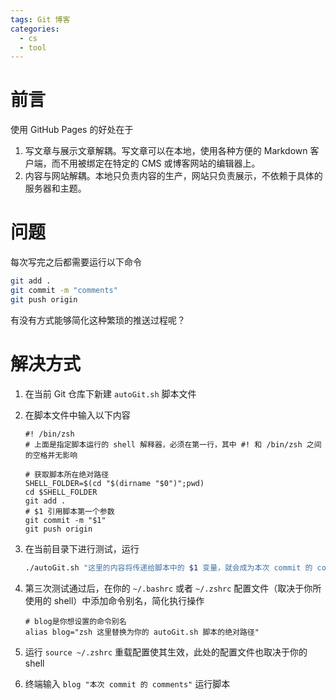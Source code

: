 ```yaml
---
tags: Git 博客
categories:
  - cs
  - tool
---
```


# 前言

使用 GitHub Pages 的好处在于

1. 写文章与展示文章解耦。写文章可以在本地，使用各种方便的 Markdown 客户端，而不用被绑定在特定的 CMS 或博客网站的编辑器上。
2. 内容与网站解耦。本地只负责内容的生产，网站只负责展示，不依赖于具体的服务器和主题。

# 问题

每次写完之后都需要运行以下命令

```bash
git add .
git commit -m "comments"
git push origin
```

有没有方式能够简化这种繁琐的推送过程呢？

# 解决方式

1. 在当前 Git 仓库下新建 `autoGit.sh` 脚本文件

2. 在脚本文件中输入以下内容

   ```
   #! /bin/zsh
   # 上面是指定脚本运行的 shell 解释器，必须在第一行，其中 #! 和 /bin/zsh 之间的空格并无影响
   
   # 获取脚本所在绝对路径
   SHELL_FOLDER=$(cd "$(dirname "$0")";pwd)
   cd $SHELL_FOLDER
   git add .
   # $1 引用脚本第一个参数
   git commit -m "$1"
   git push origin
   ```

3. 在当前目录下进行测试，运行

   ```bash
   ./autoGit.sh "这里的内容将传递给脚本中的 $1 变量，就会成为本次 commit 的 comments"
   ```

4. 第三次测试通过后，在你的 `~/.bashrc` 或者 `~/.zshrc` 配置文件（取决于你所使用的 shell）中添加命令别名，简化执行操作

   ```shell
   # blog是你想设置的命令别名
   alias blog="zsh 这里替换为你的 autoGit.sh 脚本的绝对路径"
   ```

5. 运行 `source ~/.zshrc` 重载配置使其生效，此处的配置文件也取决于你的 shell

6. 终端输入 `blog "本次 commit 的 comments"` 运行脚本